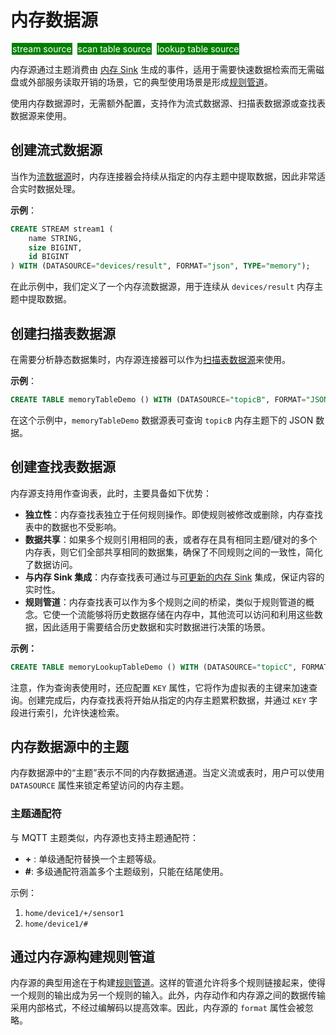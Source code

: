 # 内存数据源

<span style="background:green;color:white;padding:1px;margin:2px">stream source</span>
<span style="background:green;color:white;padding:1px;margin:2px">scan table source</span>
<span style="background:green;color:white;padding:1px;margin:2px">lookup table source</span>

内存源通过主题消费由 [内存 Sink](../sinks/memory.md) 生成的事件，适用于需要快速数据检索而无需磁盘或外部服务读取开销的场景，它的典型使用场景是形成[规则管道](../rules/rule_pipeline.md)。

使用内存数据源时，无需额外配置，支持作为流式数据源、扫描表数据源或查找表数据源来使用。

## 创建流式数据源

当作为[流数据源](./streams.md)时，内存连接器会持续从指定的内存主题中提取数据，因此非常适合实时数据处理。

**示例**：

```sql
CREATE STREAM stream1 (
    name STRING,
    size BIGINT,
    id BIGINT
) WITH (DATASOURCE="devices/result", FORMAT="json", TYPE="memory");
```

在此示例中，我们定义了一个内存流数据源，用于连续从 `devices/result` 内存主题中提取数据。

## 创建扫描表数据源

在需要分析静态数据集时，内存源连接器可以作为[扫描表数据源]()来使用。

**示例**：

```sql
CREATE TABLE memoryTableDemo () WITH (DATASOURCE="topicB", FORMAT="JSON", TYPE="memory");
```

在这个示例中，`memoryTableDemo` 数据源表可查询 `topicB` 内存主题下的 JSON 数据。

## 创建查找表数据源

内存源支持用作查询表，此时，主要具备如下优势：

- **独立性**：内存查找表独立于任何规则操作。即使规则被修改或删除，内存查找表中的数据也不受影响。
- **数据共享**：如果多个规则引用相同的表，或者存在具有相同主题/键对的多个内存表，则它们全部共享相同的数据集，确保了不同规则之间的一致性，简化了数据访问。
- **与内存 Sink 集成**：内存查找表可通过与[可更新的内存 Sink](../sinks/memory.md#更新) 集成，保证内容的实时性。
- **规则管道**：内存查找表可以作为多个规则之间的桥梁，类似于规则管道的概念。它使一个流能够将历史数据存储在内存中，其他流可以访问和利用这些数据，因此适用于需要结合历史数据和实时数据进行决策的场景。

**示例：**

```sql
CREATE TABLE memoryLookupTableDemo () WITH (DATASOURCE="topicC", FORMAT="JSON", TYPE="memory");
```

注意，作为查询表使用时，还应配置 `KEY` 属性，它将作为虚拟表的主键来加速查询。创建完成后，内存查找表将开始从指定的内存主题累积数据，并通过  `KEY`  字段进行索引，允许快速检索。

## 内存数据源中的主题

内存数据源中的“主题”表示不同的内存数据通道。当定义流或表时，用户可以使用 `DATASOURCE` 属性来锁定希望访问的内存主题。

### 主题通配符

与 MQTT 主题类似，内存源也支持主题通配符：

- **+** : 单级通配符替换一个主题等级。
- **#**: 多级通配符涵盖多个主题级别，只能在结尾使用。

示例：

1. `home/device1/+/sensor1`
2. `home/device1/#`

## 通过内存源构建规则管道

内存源的典型用途在于构建[规则管道](../rules/rule_pipeline.md)。这样的管道允许将多个规则链接起来，使得一个规则的输出成为另一个规则的输入。此外，内存动作和内存源之间的数据传输采用内部格式，不经过编解码以提高效率。因此，内存源的 `format` 属性会被忽略。
